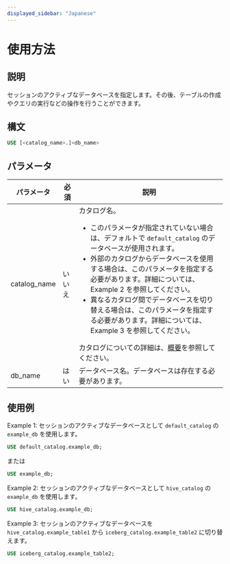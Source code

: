 ```yaml
---
displayed_sidebar: "Japanese"
---
```


# 使用方法

## 説明

セッションのアクティブなデータベースを指定します。その後、テーブルの作成やクエリの実行などの操作を行うことができます。

## 構文

```SQL
USE [<catalog_name>.]<db_name>
```

## パラメータ

| **パラメータ** | **必須** | **説明**                                                     |
| -------------- | --------- | ------------------------------------------------------------- |
| catalog_name   | いいえ    | カタログ名。<ul><li>このパラメータが指定されていない場合は、デフォルトで `default_catalog` のデータベースが使用されます。</li><li>外部のカタログからデータベースを使用する場合は、このパラメータを指定する必要があります。詳細については、Example 2 を参照してください。</li><li>異なるカタログ間でデータベースを切り替える場合は、このパラメータを指定する必要があります。詳細については、Example 3 を参照してください。</li></ul>カタログについての詳細は、[概要](../../../data_source/catalog/catalog_overview.md)を参照してください。 |
| db_name        | はい      | データベース名。データベースは存在する必要があります。             |

## 使用例

Example 1: セッションのアクティブなデータベースとして `default_catalog` の `example_db` を使用します。

```SQL
USE default_catalog.example_db;
```

または

```SQL
USE example_db;
```

Example 2: セッションのアクティブなデータベースとして `hive_catalog` の `example_db` を使用します。

```SQL
USE hive_catalog.example_db;
```

Example 3: セッションのアクティブなデータベースを `hive_catalog.example_table1` から `iceberg_catalog.example_table2` に切り替えます。

```SQL
USE iceberg_catalog.example_table2;
```
